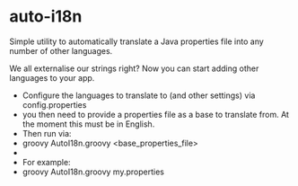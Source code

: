 auto-i18n
================================

Simple utility to automatically translate a Java properties file into any number of other languages. 

We all externalise our strings right? Now you can start adding other languages to your app.

 * Configure the languages to translate to (and other settings) via config.properties
 * you then need to provide a properties file as a base to translate from. At the moment this must be in English.
 * Then run via:
 * groovy AutoI18n.groovy <base_properties_file>
 *
 * For example:
 * groovy AutoI18n.groovy my.properties